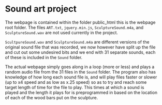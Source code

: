 # Sound art project

The webpage is contained within the folder public_html this is the webpage root folder. The files `ART.txt`, `jquery.min.js`, `SculptureSound.m4a`, and `SculptureSound.wav` are not used currently in the project.

`ScultpureSound.wav` and `SculptureSound.m4a` are different versions of the original sound file that was recorded, we now however have split up the file and cut out some undesired bits and we end with 31 separate sounds, each of these is included in the `Sound` folder.

The actual webpage simply goes along in a loop (more or less) and plays a random audio file from the 31 files in the `Sound` folder. The program also has knowledge of how long each sound file is, and will play files faster or slower (up to x4 speed and as low as x.25 speed) so as to try and reach some target length of time for the file to play. This times at which a sound is played and the length it plays for is preprogrammed in based on the location of each of the wood bars put on the sculpture.